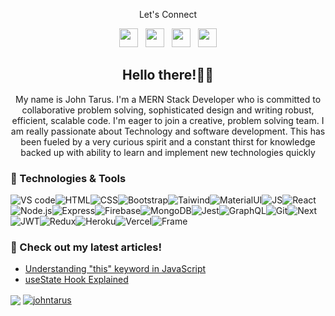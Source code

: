 <!--socials start-->
<p align ="center">Let's Connect</p>
<p align='center'>
<a href="https://www.reddit.com/user/0702347413/"><img height="30" src="https://img.icons8.com/nolan/344/reddit.png"></a>&nbsp;&nbsp;
<a href="https://twitter.com/tarusjohn_"><img height="30" src="https://img.icons8.com/nolan/344/1A6DFF/C822FF/twitter-squared.png"></a>&nbsp;&nbsp;
<a href="https://www.instagram.com/john.tarus/"><img height="30" src="https://img.icons8.com/nolan/344/instagram-new.png"></a>&nbsp;&nbsp;
<a href="https://www.linkedin.com/in/john-tarus-3a170a19a/"><img height="30" src="https://img.icons8.com/nolan/344/linkedin.png"></a>
</p>
<!--socials end-->

<h2 align="center">Hello there!👋🤓</h2>
<p align="center"> My name is John Tarus. I'm a MERN Stack Developer who is committed to collaborative problem solving, sophisticated design and writing robust, efficient, scalable code.
I'm eager to join a creative, problem solving team. I am really passionate about Technology and software development. This has been fueled by a very curious spirit and a constant thirst for knowledge backed up with ability to learn and implement new technologies quickly</p>




### 🧰 Technologies & Tools
![VS code](https://img.shields.io/badge/VSCode-0078D4?style=for-the-badge&logo=visual%20studio%20code&logoColor=white)![HTML](https://img.shields.io/badge/-html5-E34F26?&style=for-the-badge&logo=html5&logoColor=white)![CSS](https://img.shields.io/badge/-css3-1572B6?&style=for-the-badge&logo=css3&logoColor=white)![Bootstrap](https://img.shields.io/badge/-Bootstrap-7952B3?&style=for-the-badge&logo=bootstrap&logoColor=white)![Taiwind](https://img.shields.io/badge/-Tailwind-38B2AC?&style=for-the-badge&logo=tailwind%20css&logoColor=white)![MaterialUI](https://img.shields.io/badge/-Material%20UI-0081CB?&style=for-the-badge&logo=material-ui&logoColor=white)![JS](https://img.shields.io/badge/-javascript-F7DF1E?&style=for-the-badge&logo=javascript&logoColor=black)![React](https://img.shields.io/badge/-ReactJS-grey?&style=for-the-badge&logo=react&logoColor=61DAFB)![Node.js](https://img.shields.io/badge/-Node.js-black?&style=for-the-badge&logo=node.js&logoColor=339933)![Express](https://img.shields.io/badge/-Express-grey?&style=for-the-badge&logo=express&logoColor=white)![Firebase](https://img.shields.io/badge/-Firebase-4c8bf5?&style=for-the-badge&&logo=firebase&logoColor=ffca28)![MongoDB](https://img.shields.io/badge/-MongoDB-white?&style=for-the-badge&logo=mongodb&logoColor=47A248)![Jest](https://img.shields.io/badge/-Jest-C21325?&style=for-the-badge&logo=jest&logoColor=white)![GraphQL](https://img.shields.io/badge/-GraphQL-black?&style=for-the-badge&logo=graphql&logoColor=E10098)![Git](https://img.shields.io/badge/-Git-F05032?&style=for-the-badge&logo=git&logoColor=white)![Next](	https://img.shields.io/badge/next.js-000000?style=for-the-badge&logo=nextdotjs&logoColor=white)![JWT](https://img.shields.io/badge/JWT-000000?style=for-the-badge&logo=JSON%20web%20tokens&logoColor=white)![Redux](https://img.shields.io/badge/Redux-593D88?style=for-the-badge&logo=redux&logoColor=white)![Heroku](https://img.shields.io/badge/Heroku-430098?style=for-the-badge&logo=heroku&logoColor=white)![Vercel](https://img.shields.io/badge/Vercel-000000?style=for-the-badge&logo=vercel&logoColor=white)![Frame](https://img.shields.io/badge/Framer-black?style=for-the-badge&logo=framer&logoColor=blue)



### 📝 Check out my latest articles!
- [Understanding "this" keyword in JavaScript](https://tarus.hashnode.dev/understanding-this-keyword-in-javascript)
- [useState Hook Explained](https://tarus.hashnode.dev/usestate-hook-explained)



<img align="center" src="https://github-profile-trophy.vercel.app/?username=johntarus" />
<a href="https://github.com/johntarus">
<img align="center" src="https://github-readme-stats.vercel.app/api?username=johntarus&show_icons=true&locale=en&count_private=true&title_color=ffffff&icon_color=bb2acf&text_color=daf7dc&bg_color=191919" alt="johntarus" />
</a>
  
 

